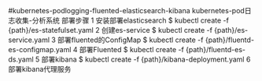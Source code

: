 #kubernetes-podlogging-fluented-elasticsearch-kibana
kubernetes-pod日志收集-分析系统
部署步骤
1 安装部署elasticsearch
$ kubectl create -f {path}/es-statefulset.yaml
2 创建es-service
$ kubectl create -f {path}/es-service.yaml
3 部署fluented的ConfigMap
$ kubectl create -f {path}/fluentd-es-configmap.yaml
4 部署Fluented
$ kubectl create -f {path}/fluentd-es-ds.yaml
5 部署kibana
$ kubectl create -f {path}/kibana-deployment.yaml
6 部署kibana代理服务